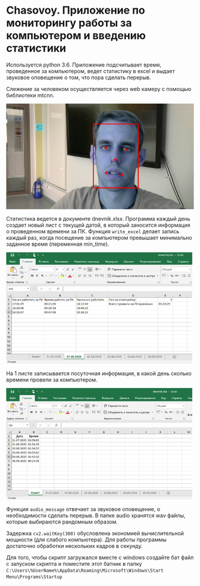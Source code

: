 # Chasovoy. Приложение по мониторингу работы за компьютером и введению статистики
Используется python 3.6. Приложение подсчитывает время, проведенное за компьютером, ведет статистику в excel и выдает звуковое оповещение о том, что пора сделать перерыв.

Слежение за человеком осуществляется через web камеру с помощью библиотеки mtcnn.

<p align="left">
  <img src="screenshot_readme/2.png" /></div>
</p>


Статистика ведется в документе dnevnik.xlsx. Программа каждый день создает новый лист с текущей датой, в который заносится информация о проведенном времени за ПК. Функция `write_excel` делает запись каждый раз, когда посещение за компьютером превышает минимально заданное время (переменная min_time).

<p align="left">
  <img src="screenshot_readme/excel_1.png" height = 300 width = 500  /></div>
</p>

На 1 листе записывается посуточная информация, в какой день сколько времени провели за компьютером.

<p align="left">
  <img src="screenshot_readme/excel_2.png" height = 300 width = 500  /></div>
</p>

Функция `audio_message` отвечает за звуковое оповещение, о необходимости сделать перерыв. В папке audio хранятся wav файлы, которые выбираются рандомным образом.

Задержка `cv2.waitKey(300)` обусловлена экономией вычислительной мощности (для слабого компьютера). Для работы программы достаточно обработки нескольких кадров в секунду.

Для того, чтобы скрипт загружался вместе с windows создайте бат файл с запуском скрипта и поместите этот батник в папку `C:\Users\%UserName%\AppData\Roaming\Microsoft\Windows\Start Menu\Programs\Startup`
